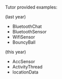 Tutor provided examples:

(last year)
- BluetoothChat
- BluetoothSensor
- WifiSensor
- BouncyBall

(this year)
- AccSensor
- ActivityThread
- locationData
